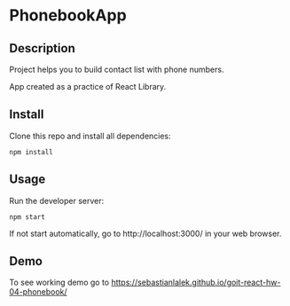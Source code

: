 # PhonebookApp

## Description

Project helps you to build contact list with phone numbers.

App created as a practice of React Library.

## Install

Clone this repo and install all dependencies:

`npm install`

## Usage

Run the developer server:

`npm start`

If not start automatically, go to http://localhost:3000/ in your web browser.

## Demo

To see working demo go to
https://sebastianlalek.github.io/goit-react-hw-04-phonebook/
